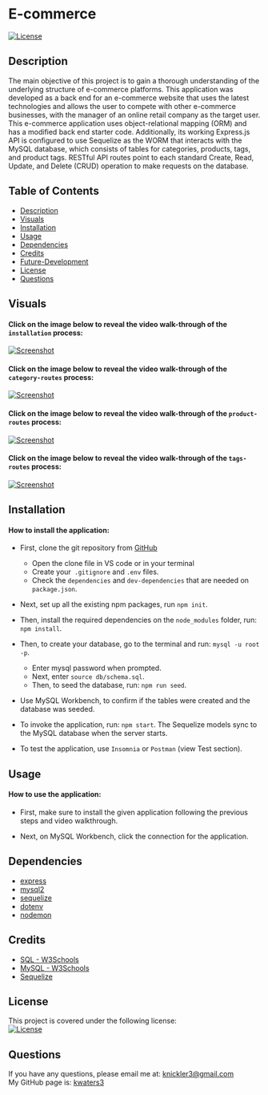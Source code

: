 # E-commerce

[![License](https://img.shields.io/badge/License-MIT-turquoise.svg)](https://opensource.org/licenses/MIT)

## Description

The main objective of this project is to gain a thorough understanding of the underlying structure of e-commerce platforms. This application was developed as a back end for an e-commerce website that uses the latest technologies and allows the user to compete with other e-commerce businesses, with the manager of an online retail company as the target user. This e-commerce application uses object-relational mapping (ORM) and has a modified back end starter code. Additionally, its working Express.js API is configured to use Sequelize as the WORM that interacts with the MySQL database, which consists of tables for categories, products, tags, and product tags. RESTful API routes point to each standard Create, Read, Update, and Delete (CRUD) operation to make requests on the database.

## Table of Contents

- [Description](#description)
- [Visuals](#visuals)
- [Installation](#installation)
- [Usage](#usage)
- [Dependencies](#dependencies)
- [Credits](#credits)
- [Future-Development](#future-development)
- [License](#license)
- [Questions](#questions)

## Visuals

#### Click on the image below to reveal the video walk-through of the `installation` process:

[![Screenshot](./assets/images/screenshot1.png)](https://drive.google.com/file/d/1QbotX_8gA8kMAfb2h3Fc35aLuqua1c3N/view)

#### Click on the image below to reveal the video walk-through of the `category-routes` process:

[![Screenshot](./assets/images/screenshot1.png)](https://drive.google.com/file/d/1QbotX_8gA8kMAfb2h3Fc35aLuqua1c3N/view)

#### Click on the image below to reveal the video walk-through of the `product-routes` process:

[![Screenshot](./assets/images/screenshot1.png)](https://drive.google.com/file/d/1QbotX_8gA8kMAfb2h3Fc35aLuqua1c3N/view)

#### Click on the image below to reveal the video walk-through of the `tags-routes` process:

[![Screenshot](./assets/images/screenshot1.png)](https://drive.google.com/file/d/1QbotX_8gA8kMAfb2h3Fc35aLuqua1c3N/view)



## Installation

#### How to install the application:

- First, clone the git repository from [GitHub](https://github.com/kwaters3/E-Commerce) 
    - Open the clone file in VS code or in your terminal 
    - Create your` .gitignore` and `.env` files.
    - Check the `dependencies` and `dev-dependencies` that are needed on `package.json`.
- Next, set up all the existing npm packages, run `npm init`.

- Then, install the required dependencies on the `node_modules` folder, run: `npm install`.

- Then, to create your database, go to the terminal and run: `mysql -u root -p`. 
  - Enter mysql password when prompted.
  - Next, enter `source db/schema.sql`. 
  - Then, to seed the database, run: `npm run seed`.

- Use MySQL Workbench, to confirm if the tables were created and the database was seeded. 

- To invoke the application, run: `npm start`. The Sequelize models sync to the MySQL database when the server starts. 

- To test the application, use `Insomnia` or `Postman` (view Test section).


## Usage

#### How to use the application:

- First, make sure to install the given application following the previous steps and video walkthrough. 

-  Next, on MySQL Workbench, click the connection for the application. 

## Dependencies


- [express](https://www.npmjs.com/package/express)
- [mysql2](https://www.npmjs.com/package/mysql2)
- [sequelize](https://www.npmjs.com/package/sequelize)
- [dotenv](https://www.npmjs.com/package/dotenv)
- [nodemon](https://www.npmjs.com/package/nodemon)

## Credits

- [SQL - W3Schools](https://www.w3schools.com/sql/sql_intro.asp)
- [MySQL - W3Schools](https://www.w3schools.com/mysql/mysql_sql.asp)
- [Sequelize](https://sequelize.org/)


## License

This project is covered under the following license: <br/>
[![License](https://img.shields.io/badge/License-MIT-turquoise.svg)](https://opensource.org/licenses/MIT)

## Questions

If you have any questions, please email me at: knickler3@gmail.com <br/>
My GitHub page is: [kwaters3](https://github.com/kwaters3)

